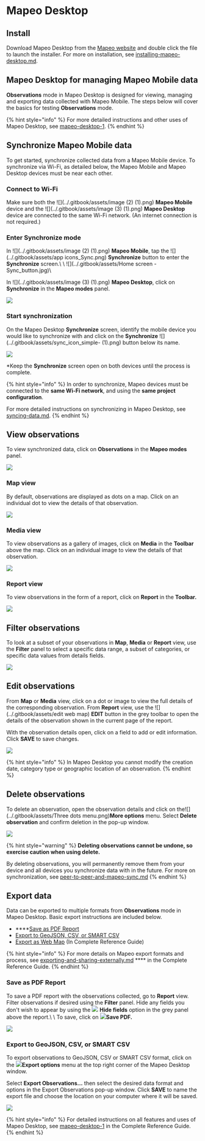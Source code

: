 # Mapeo Desktop

## Install

Download Mapeo Desktop from the [Mapeo website](https://docs.mapeo.app) and double click the file to launch the installer. For more on installation, see [installing-mapeo-desktop.md](../reference-guide/mapeo-desktop-setup-and-use/mapeo-desktop-implementation/installing-mapeo-desktop.md "mention").

## Mapeo Desktop for managing Mapeo Mobile data

**Observations** mode in Mapeo Desktop is designed for viewing, managing and exporting data collected with Mapeo Mobile. The steps below will cover the basics for testing **Observations** mode.&#x20;

{% hint style="info" %}
For more detailed instructions and other uses of Mapeo Desktop, see [mapeo-desktop-1](../reference-guide/mapeo-desktop-setup-and-use/mapeo-desktop-1/ "mention").
{% endhint %}

## Synchronize Mapeo Mobile data

To get started, synchronize collected data from a Mapeo Mobile device. To synchronize via Wi-Fi, as detailed below, the Mapeo Mobile and Mapeo Desktop devices must be near each other.

### Connect to Wi-Fi

Make sure both the ![](../.gitbook/assets/image (2) (1).png) **Mapeo Mobile** device and the ![](../.gitbook/assets/image (3) (1).png) **Mapeo Desktop** device are connected to the same Wi-Fi network. (An internet connection is not required.)

### Enter Synchronize mode

In ![](../.gitbook/assets/image (2) (1).png) **Mapeo Mobile**, tap the ![](../.gitbook/assets/app icons\_Sync.png) **Synchronize** button to enter the **Synchronize** screen.\ \ ![](../.gitbook/assets/Home screen - Sync\_button.jpg)\


In ![](../.gitbook/assets/image (3) (1).png) **Mapeo Desktop**, click on **Synchronize** in the **Mapeo modes** panel.

![](../.gitbook/assets/Md\_Synchronize\_mode.jpg)

### Start synchronization

On the Mapeo Desktop **Synchronize** screen, identify the mobile device you would like to synchronize with and click on the **Synchronize** ![](../.gitbook/assets/sync\_icon\_simple- (1).png) button below its name.

![](../.gitbook/assets/Md\_Synchronize\_mode\_sync\_with\_mobile.jpg)

\*Keep the **Synchronize** screen open on both devices until the process is complete.

{% hint style="info" %}
In order to synchronize, Mapeo devices must be connected to the **same Wi-Fi network**, and using the **same project configuration**.

For more detailed instructions on synchronizing in Mapeo Desktop, see [syncing-data.md](../reference-guide/mapeo-desktop-setup-and-use/mapeo-desktop-1/using-mapeo-desktop-to-manage-mapeo-mobile-data/syncing-data.md "mention").
{% endhint %}

## View observations

To view synchronized data, click on **Observations** in the **Mapeo modes** panel.&#x20;

![](../.gitbook/assets/Md\_Observations\_mode.jpg)

### Map view

By default, observations are displayed as dots on a map. Click on an individual dot to view the details of that observation.

![](../.gitbook/assets/Md\_map\_hover.jpg)

### Media view

To view observations as a gallery of images, click on **Media** in the **Toolbar** above the map. Click on an individual image to view the details of that observation.

![](../.gitbook/assets/Md\_media\_view\_button.jpg)

### **Report view**

To view observations in the form of a report, click on **Report** in the **Toolbar.**

![](../.gitbook/assets/Md\_report\_view\_button.jpg)

## **Filter observations**

To look at a subset of your observations in **Map**, **Media** or **Report** view, use the **Filter** panel to select a specific data range, a subset of categories, or specific data values from details fields.&#x20;

![](../.gitbook/assets/Md\_Filter\_panel.jpg)

## **Edit observations**

From **Map** or **Media** view, click on a dot or image to view the full details of the corresponding observation. From **Report** view, use the ![](../.gitbook/assets/edit web map) **EDIT** button in the grey toolbar to open the details of the observation shown in the current page of the report.

With the observation details open, click on a field to add or edit information. Click **SAVE** to save changes.

![](../.gitbook/assets/Md\_edit\_observation.jpg)

{% hint style="info" %}
In Mapeo Desktop you cannot modify the creation date, category type or geographic location of an observation.
{% endhint %}

## Delete observations

To delete an observation, open the observation details and click on the![](../.gitbook/assets/Three dots menu.png)**More options** menu. Select **Delete observation** and confirm deletion in the pop-up window.

![](../.gitbook/assets/Md\_edit\_observation\_more\_options.jpg)

{% hint style="warning" %}
**Deleting observations cannot be undone, so exercise caution when using delete.**

By deleting observations, you will permanently remove them from your device and all devices you synchronize data with in the future. For more on synchronization, see [peer-to-peer-and-mapeo-sync.md](../introduction/what-is-mapeo/peer-to-peer-and-mapeo-sync.md "mention")
{% endhint %}

## Export data

Data can be exported to multiple formats from **Observations** mode in Mapeo Desktop. Basic export instructions are included below.&#x20;

* ****[Save as PDF Report](mapeo-desktop.md#save-as-pdf-report)
* [Export to GeoJSON, CSV, or SMART CSV](mapeo-desktop.md#export-to-geojson-csv-or-smart-csv)
* [Export as Web Map](../reference-guide/mapeo-desktop-1/using-mapeo-desktop-to-manage-mapeo-mobile-data/exporting-and-sharing-externally.md#export-as-web-map) (In Complete Reference Guide)

{% hint style="info" %}
For more details on Mapeo export formats and process, see [exporting-and-sharing-externally.md](../reference-guide/mapeo-desktop-1/using-mapeo-desktop-to-manage-mapeo-mobile-data/exporting-and-sharing-externally.md "mention") **** in the Complete Reference Guide.
{% endhint %}

### **Save as PDF Report**

To save a PDF report with the observations collected, go to **Report** view. Filter observations if desired using the **Filter** panel. Hide any fields you don't wish to appear by using the ![](../.gitbook/assets/hide.png) **Hide fields** option in the grey panel above the report.\ \ To save, click on ![](../.gitbook/assets/icon-load.png)**Save PDF.**

![](../.gitbook/assets/Md\_report\_save\_pdf.jpg)

### Export to GeoJSON, CSV, or SMART CSV

To export observations to GeoJSON, CSV or SMART CSV format, click on the ![](../.gitbook/assets/ico\_export.png)**Export options** menu at the top right corner of the Mapeo Desktop window.

Select **Export Observations...** then select the desired data format and options in the Export Observations pop-up window. Click **SAVE** to name the export file and choose the location on your computer where it will be saved.

![](../.gitbook/assets/Md\_Export\_observations\_menu.jpg)

{% hint style="info" %}
For detailed instructions on all features and uses of Mapeo Desktop, see [mapeo-desktop-1](../reference-guide/mapeo-desktop-setup-and-use/mapeo-desktop-1/ "mention") in the Complete Reference Guide.
{% endhint %}

